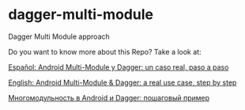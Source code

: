 # dagger-multi-module
Dagger Multi Module approach

Do you want to know more about this Repo? Take a look at:

[Español: Android Multi-Module y Dagger: un caso real, paso a paso](https://medium.com/@juliann_ezeqiel/android-multi-module-y-dagger-un-caso-real-paso-a-paso-47baff76e1ca)

[English: Android Multi-Module & Dagger: a real use case, step by step](https://proandroiddev.com/android-multi-module-dagger-a-real-use-case-step-by-step-bbc03500f2f9)

[Многомодульность в Android и Dagger: пошаговый пример](https://habr.com/ru/company/simbirsoft/blog/590203/)